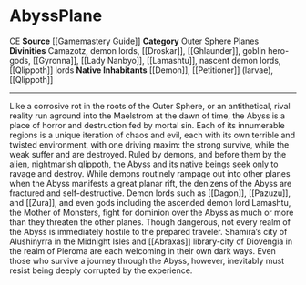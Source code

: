 ﻿---
alignment: CE
element: null
id: '13'
name: Abyss
plane_category: Outer Sphere Planes
rarity: Common
source: '[[DATABASE/source/Gamemastery Guide|Gamemastery Guide]]'
trait: null
type: Plane

---
# Abyss<span class="item-type">Plane</span>

<span class="trait-alignment item-trait">CE</span>
**Source** [[Gamemastery Guide]]
**Category** Outer Sphere Planes
**Divinities** Camazotz, demon lords, [[Droskar]], [[Ghlaunder]], goblin hero-gods, [[Gyronna]], [[Lady Nanbyo]], [[Lamashtu]], nascent demon lords, [[Qlippoth]] lords
**Native Inhabitants** [[Demon]], [[Petitioner]] (larvae), [[Qlippoth]]

---
Like a corrosive rot in the roots of the Outer Sphere, or an antithetical, rival reality run aground into the Maelstrom at the dawn of time, the Abyss is a place of horror and destruction fed by mortal sin. Each of its innumerable regions is a unique iteration of chaos and evil, each with its own terrible and twisted environment, with one driving maxim: the strong survive, while the weak suffer and are destroyed. Ruled by demons, and before them by the alien, nightmarish qlippoth, the Abyss and its native beings seek only to ravage and destroy. While demons routinely rampage out into other planes when the Abyss manifests a great planar rift, the denizens of the Abyss are fractured and self-destructive. Demon lords such as [[Dagon]], [[Pazuzu]], and [[Zura]], and even gods including the ascended demon lord Lamashtu, the Mother of Monsters, fight for dominion over the Abyss as much or more than they threaten the other planes. Though dangerous, not every realm of the Abyss is immediately hostile to the prepared traveler. Shamira’s city of Alushinyrra in the Midnight Isles and [[Abraxas]] library-city of Diovengia in the realm of Pleroma are each welcoming in their own dark ways. Even those who survive a journey through the Abyss, however, inevitably must resist being deeply corrupted by the experience.